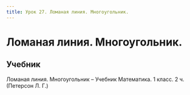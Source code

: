 ```yaml
---
title: Урок 27. Ломаная линия. Многоугольник. 
---
```


# Ломаная линия. Многоугольник. 

## Учебник

Ломаная линия. Многоугольник – Учебник Математика. 1 класс. 2 ч. (Петерсон Л. Г.)